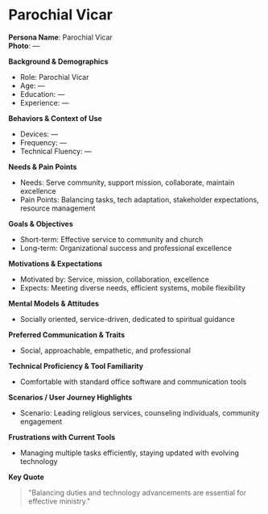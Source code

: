 
# Parochial Vicar

**Persona Name**: Parochial Vicar  
**Photo**: —  

**Background & Demographics**  
- Role: Parochial Vicar  
- Age: —  
- Education: —  
- Experience: —  

**Behaviors & Context of Use**  
- Devices: —  
- Frequency: —  
- Technical Fluency: —  

**Needs & Pain Points**  
- Needs: Serve community, support mission, collaborate, maintain excellence  
- Pain Points: Balancing tasks, tech adaptation, stakeholder expectations, resource management  

**Goals & Objectives**  
- Short-term: Effective service to community and church  
- Long-term: Organizational success and professional excellence  

**Motivations & Expectations**  
- Motivated by: Service, mission, collaboration, excellence  
- Expects: Meeting diverse needs, efficient systems, mobile flexibility  

**Mental Models & Attitudes**  
- Socially oriented, service-driven, dedicated to spiritual guidance  

**Preferred Communication & Traits**  
- Social, approachable, empathetic, and professional  

**Technical Proficiency & Tool Familiarity**  
- Comfortable with standard office software and communication tools  

**Scenarios / User Journey Highlights**  
- Scenario: Leading religious services, counseling individuals, community engagement  

**Frustrations with Current Tools**  
- Managing multiple tasks efficiently, staying updated with evolving technology  

**Key Quote**  
> "Balancing duties and technology advancements are essential for effective ministry."  